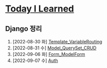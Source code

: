 # [Today I Learned](/../..)

## Django 정리

1. [2022-08-30 화] [Template_VariableRouting](./0830_Django_Template_VariableRouting.md)
2. [2022-08-31 수] [Model_QuerySet_CRUD](./0831_Django_Model_QuerySet_CRUD.md)
3. [2022-09-06 화] [Form_ModelForm](./0906_Django_Form_ModelForm.md)
4. [2022-09-07 수] [Auth](./0907_Django_Auth.md)
